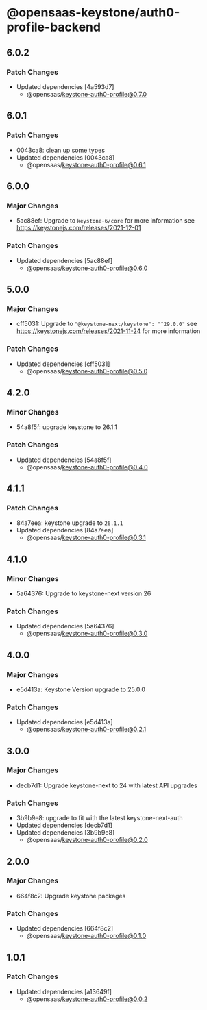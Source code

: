 # @opensaas-keystone/auth0-profile-backend

## 6.0.2

### Patch Changes

- Updated dependencies [4a593d7]
  - @opensaas/keystone-auth0-profile@0.7.0

## 6.0.1

### Patch Changes

- 0043ca8: clean up some types
- Updated dependencies [0043ca8]
  - @opensaas/keystone-auth0-profile@0.6.1

## 6.0.0

### Major Changes

- 5ac88ef: Upgrade to `keystone-6/core` for more information see https://keystonejs.com/releases/2021-12-01

### Patch Changes

- Updated dependencies [5ac88ef]
  - @opensaas/keystone-auth0-profile@0.6.0

## 5.0.0

### Major Changes

- cff5031: Upgrade to `"@keystone-next/keystone": "^29.0.0"` see https://keystonejs.com/releases/2021-11-24 for more information

### Patch Changes

- Updated dependencies [cff5031]
  - @opensaas/keystone-auth0-profile@0.5.0

## 4.2.0

### Minor Changes

- 54a8f5f: upgrade keystone to 26.1.1

### Patch Changes

- Updated dependencies [54a8f5f]
  - @opensaas/keystone-auth0-profile@0.4.0

## 4.1.1

### Patch Changes

- 84a7eea: keystone upgrade to `26.1.1`
- Updated dependencies [84a7eea]
  - @opensaas/keystone-auth0-profile@0.3.1

## 4.1.0

### Minor Changes

- 5a64376: Upgrade to keystone-next version 26

### Patch Changes

- Updated dependencies [5a64376]
  - @opensaas/keystone-auth0-profile@0.3.0

## 4.0.0

### Major Changes

- e5d413a: Keystone Version upgrade to 25.0.0

### Patch Changes

- Updated dependencies [e5d413a]
  - @opensaas/keystone-auth0-profile@0.2.1

## 3.0.0

### Major Changes

- decb7d1: Upgrade keystone-next to 24 with latest API upgrades

### Patch Changes

- 3b9b9e8: upgrade to fit with the latest keystone-next-auth
- Updated dependencies [decb7d1]
- Updated dependencies [3b9b9e8]
  - @opensaas/keystone-auth0-profile@0.2.0

## 2.0.0

### Major Changes

- 664f8c2: Upgrade keystone packages

### Patch Changes

- Updated dependencies [664f8c2]
  - @opensaas/keystone-auth0-profile@0.1.0

## 1.0.1

### Patch Changes

- Updated dependencies [a13649f]
  - @opensaas/keystone-auth0-profile@0.0.2
